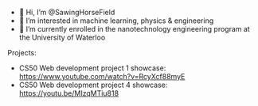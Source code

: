 - 👋 Hi, I’m @SawingHorseField
- 👀 I’m interested in machine learning, physics & engineering
- 🌱 I’m currently enrolled in the nanotechnology engineering program at the University of Waterloo

Projects:
- CS50 Web development project 1 showcase: https://www.youtube.com/watch?v=RcyXcf88myE
- CS50 Web development project 4 showcase: https://youtu.be/MIzqMTiu818

<!---
SawingHorseField/SawingHorseField is a ✨ special ✨ repository because its `README.md` (this file) appears on your GitHub profile.
You can click the Preview link to take a look at your changes.
--->
